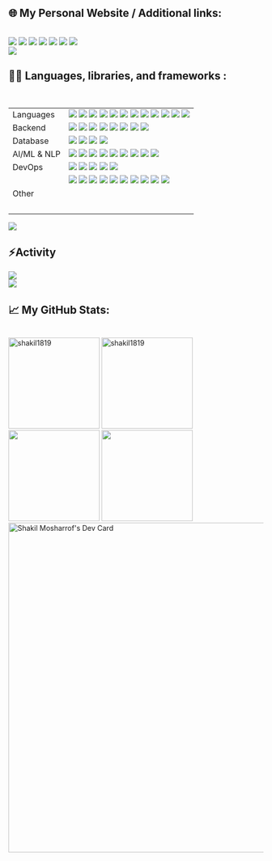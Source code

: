<!---
shakil1819/shakil1819 is a ✨ special ✨ repository because its `README.md` (this file) appears on your GitHub profile.
You can click the Preview link to take a look at your changes.
--->
<!-- **shakil1819/shakil1819** is a ✨ _special_ ✨ repository because its `README.md` (this file) appears on your GitHub profile.

<p align="center">
  <img src="https://media.giphy.com/media/13HgwGsXF0aiGY/giphy.gif" alt="GIF" width="500" height="320" />
</p> 

  <h1>
    <a href="https://git.io/typing-svg">
      <p align="center">
      <img src="https://readme-typing-svg.demolab.com?font=Arial&weight=700&size=25&duration=2000&pause=1000&color=4EA94B&vCenter=true&random=false&width=500&height=30&lines=Hi+there%2C+I'm+Shakil+Mosharrof+%F0%9F%91%8B%F0%9F%8F%BB;I'm+a+Fresh+Graduate+From+CS+%F0%9F%91%A8%E2%80%8D%F0%9F%92%BB;I'm+a+Competitive+Programmer+%F0%9F%91%A8%E2%80%8D%F0%9F%92%BB;I'm+a+Cyber+Security+Practitioner%F0%9F%A7%91%E2%80%8D%F0%9F%8F%AB;I'm+a+Researcher+%F0%9F%9A%A9" alt="shakil1819's banner" /></p>
    </a>
  </h1>
<img src="https://user-images.githubusercontent.com/73097560/115834477-dbab4500-a447-11eb-908a-139a6edaec5c.gif">-->
<div>
  <h2>🌐 My Personal Website / Additional links:</h2>
  <br/>
  <div>
    <!-- 
      target="_blank" does not work for GitHub's README.md 
    -->
    <a href="https://shakil-mosharrof-xcadet-bcc.netlify.app/"><img src="https://img.shields.io/badge/Personal Site-02569B?style=for-the-badge&logo=github&logoColor=white" /></a>
    <a href="https://stackoverflow.com/users/12626071/shakil1819"><img src="https://img.shields.io/badge/Stackoverflow-F15B2A?style=for-the-badge&logo=Stackoverflow&logoColor=white" /></a>
    <a href="https://tryhackme.com/p/leos"><img src="https://img.shields.io/badge/tryhackme-FA5C5C?style=for-the-badge&logo=tryhackme&logoColor=white" /></a>
    <a href="https://www.linkedin.com/in/shakil-mosharrof/"><img src="https://img.shields.io/badge/Linkedin-FFDD00?style=for-the-badge&logo=Linkedin&logoColor=black" /></a> 
    <a href="https://askubuntu.com/users/1062388/shakil1819"><img src="https://img.shields.io/badge/AskUbuntu-F15B2A?style=for-the-badge&logo=Stackoverflow&logoColor=white" /></a>
    <a href="mailto:shakilmrf8@gmail.com"><img src="https://img.shields.io/badge/Gmail-FFDD00?style=for-the-badge&logo=gmail&logoColor=black" /></a>
    <a href="https://raw.githubusercontent.com/shakil1819/shakil1819/55a43ef66ac017ed7211c6682245e1a37d6dfcb1/assets/CV_of_Shakil_Mosharrof.pdf"><img src="https://img.shields.io/badge/Resume-FFDD00?style=for-the-badge&logo=Probot&logoColor=black" /></a>
    
  </div>

</div>
<img src="https://user-images.githubusercontent.com/73097560/115834477-dbab4500-a447-11eb-908a-139a6edaec5c.gif">
<div>
  <h2>
    👨‍💻 Languages, libraries, and frameworks :
  </h2>
  <br/>
  <table>
    <tbody>
      <tr>
        <td>Languages</td>
        <td><img src="https://img.shields.io/badge/Python-4B8BBE?style=for-the-badge&logo=Python&logoColor=white" />
<img src="https://img.shields.io/badge/C-A8B9CC?style=for-the-badge&logo=C&logoColor=white" />
<img src="https://img.shields.io/badge/C++-00599C?style=for-the-badge&logo=C%2B%2B&logoColor=white" />
<img src="https://img.shields.io/badge/Solidity-e6e6e6?style=for-the-badge&logo=solidity&logoColor=black" />
<img src="https://img.shields.io/badge/Git-F05032?style=for-the-badge&logo=Git&logoColor=white" />
<img src="https://img.shields.io/badge/Sql-018bff?style=for-the-badge&logo=microsoft-access&logoColor=white" />
    <img src="https://img.shields.io/badge/Markdown-000000?style=for-the-badge&logo=markdown&logoColor=white" />
    <img src="https://img.shields.io/badge/Bash-121011?style=for-the-badge&logo=gnu-bash&logoColor=white" />
<img src="https://img.shields.io/badge/LATEX-008080?style=for-the-badge&logo=LaTeX&logoColor=white" />
<img src="https://img.shields.io/badge/C%23-68217A?style=for-the-badge&logo=C%20Sharp&logoColor=white" />
<img src="https://img.shields.io/badge/Bash-4EAA25?style=for-the-badge&logo=Bash&logoColor=white" />
<!-- <img src="https://img.shields.io/badge/PHP-777BB4?style=for-the-badge&logo=PHP&logoColor=white" /> -->
<img src="https://img.shields.io/badge/JavaScript-F7DF1E?style=for-the-badge&logo=JavaScript&logoColor=white" />
</td>
      </tr>
<!-- 			<tr>
                    <td>Frontend</td>
                                    <td><img src="https://img.shields.io/badge/HTML5-E34F26?style=for-the-badge&logo=HTML5&logoColor=white" />
<img src="https://img.shields.io/badge/CSS-1572B6?style=for-the-badge&logo=CSS3&logoColor=white" />
<img src="https://img.shields.io/badge/JS-F7DF1E?style=for-the-badge&logo=JavaScript&logoColor=white" />
<img src="https://img.shields.io/badge/Node.js-43853D?style=for-the-badge&logo=node.js&logoColor=white" />
    <img src="https://img.shields.io/badge/Bootstrap-563D7C?style=for-the-badge&logo=bootstrap&logoColor=white" />
    <img src="https://img.shields.io/badge/jQuery-0769AD?style=for-the-badge&logo=jquery&logoColor=white" />
<br></td>
      </tr> -->
			<tr>
                                    <td>Backend</td>
                                    <td><img src="https://img.shields.io/badge/Flask-000000?style=for-the-badge&logo=Flask&logoColor=white" />
        <img src="https://img.shields.io/badge/Django-092E20?style=for-the-badge&logo=Django&logoColor=white" />
        <img src="https://img.shields.io/badge/Python-4B8BBE?style=for-the-badge&logo=Python&logoColor=white" />
        <img src="https://img.shields.io/badge/FastAPI-009688?style=for-the-badge&logo=FastAPI&logoColor=white" />
        <img src="https://img.shields.io/badge/Pydantic-42b983?style=for-the-badge&logo=Pydantic&logoColor=white" />
        <img src="https://img.shields.io/badge/Alembic-76a8dd?style=for-the-badge&logo=Alembic&logoColor=white" />
        <img src="https://img.shields.io/badge/SQLAlchemy-cca76b?style=for-the-badge&logo=SQLAlchemy&logoColor=white" />
        <img src="https://img.shields.io/badge/ASP.NET%20Core-512bd4?style=for-the-badge&logo=dotnet&logoColor=white" />
        <br></td>
      </tr>
      <tr>
                                    <td>Database</td>
                                    <td><img src="https://img.shields.io/badge/MySQL-4479A1?style=for-the-badge&logo=MySQL&logoColor=white" />
        <img src="https://img.shields.io/badge/Firebase-FFCA28?style=for-the-badge&logo=Firebase&logoColor=black" />
<!--         <img src="https://img.shields.io/badge/Oracle%20DB-F80000?style=for-the-badge&logo=Oracle&logoColor=white" /> -->
        <img src="https://img.shields.io/badge/PostgreSQL-336791?style=for-the-badge&logo=PostgreSQL&logoColor=white" />
        <img src="https://img.shields.io/badge/MongoDB-47A248?style=for-the-badge&logo=MongoDB&logoColor=white" />
        <br></td>
</tr>
	    <tr><td>
		    AI/ML &amp; NLP
	    </td>
		    <td>
			    <img src="https://img.shields.io/badge/ML%20Metrics-900C3F?style=for-the-badge&amp;logo=machine-learning&amp;logoColor=white">
                                        <img src="https://img.shields.io/badge/LLMs-581845?style=for-the-badge&amp;logo=machine-learning&amp;logoColor=white">
                                        <img src="https://img.shields.io/badge/PyTorch-4B0082?style=for-the-badge&amp;logo=pytorch&amp;logoColor=white">
                                        <img src="https://img.shields.io/badge/Tensorflow-1F618D?style=for-the-badge&amp;logo=tensorflow&amp;logoColor=white">
                                        <img src="https://img.shields.io/badge/GANN-0A3D62?style=for-the-badge&amp;logo=artificial-intelligence&amp;logoColor=white">
                                        <img src="https://img.shields.io/badge/CNN-117A65?style=for-the-badge&amp;logo=artificial-intelligence&amp;logoColor=white">
                                        <img src="https://img.shields.io/badge/LLM%20Solutions%20Development-0B5345?style=for-the-badge&amp;logo=openai&amp;logoColor=white">
                                        <img src="https://img.shields.io/badge/Experienced%20with%20LLMs%20APIs%20(GPT--4%2B%2C%20Claude--2%2C%20Llama--2)-581845?style=for-the-badge&amp;logo=openai&amp;logoColor=white">
                                        <img src="https://img.shields.io/badge/Research%20in%20Generative%20AI-4B0082?style=for-the-badge&amp;logo=openai&amp;logoColor=white">
                                <br>
		    </td>
	    </tr>
<!-- <tr>
                                    <td>IOT & Robotics</td>
                                    <td><img src="https://img.shields.io/badge/Arduino-00979D?style=for-the-badge&logo=Arduino&logoColor=white" />
<img src="https://img.shields.io/badge/Raspberry%20PI-C51A4A?style=for-the-badge&logo=Raspberry%20Pi&logoColor=white" />
<img src="https://img.shields.io/badge/Jetson%20Nano%20%26%20Xavier-76B900?style=for-the-badge&logo=NVIDIA&logoColor=white" />
<img src="https://img.shields.io/badge/LIDAR-000000?style=for-the-badge&logo=probot&logoColor=white" />
<img src="https://img.shields.io/badge/ZED--Stereo%20Cam-2C3E50?style=for-the-badge&logo=probot&logoColor=white" />
<img src="https://img.shields.io/badge/ESP--32-FF0000?style=for-the-badge&logo=esp32&logoColor=white" />
<img src="https://img.shields.io/badge/PX4%20%28Pixhawk%29-2D365D?style=for-the-badge&logo=probot&logoColor=white" />
<img src="https://img.shields.io/badge/ROS-22314E?style=for-the-badge&logo=ROS&logoColor=white" />
<img src="https://img.shields.io/badge/ROS2-DA242D?style=for-the-badge&logo=ROS&logoColor=white" />
<img src="https://img.shields.io/badge/MAVROS-008C76?style=for-the-badge&logo=ROS&logoColor=white" />
<br></td>
                                </tr> -->
<!--       <tr>
                                    <td>App Development</td>
                                    <td><img src="https://img.shields.io/badge/Flutter-02569B?style=for-the-badge&logo=Flutter&logoColor=white" />
<img src="https://img.shields.io/badge/Dart-0175C2?style=for-the-badge&logo=Dart&logoColor=white" />
<img src="https://img.shields.io/badge/Java-007396?style=for-the-badge&logo=java&logoColor=white" />
<br></td>
                                </tr>
      <tr>
                                    <td>Pentesting Tools & OS</td>
                                    <td><img src="https://img.shields.io/badge/Burp%20Suite-FF6600?style=for-the-badge&logo=burpsuite&logoColor=white" />
<img src="https://img.shields.io/badge/NMap-E34F26?style=for-the-badge&logo=nmap&logoColor=white" />
<img src="https://img.shields.io/badge/Metasploit-659AD2?style=for-the-badge&logo=metasploit&logoColor=white" />
<img src="https://img.shields.io/badge/SQLMap-CC0000?style=for-the-badge&logo=sqlmap&logoColor=white" />
<img src="https://img.shields.io/badge/Wireshark-1679A7?style=for-the-badge&logo=wireshark&logoColor=white" />
<img src="https://img.shields.io/badge/Nessus-2B4C9A?style=for-the-badge&logo=nessus&logoColor=white" />
<img src="https://img.shields.io/badge/John%20The%20Ripper-46363D?style=for-the-badge&logo=probot&logoColor=white" />
<img src="https://img.shields.io/badge/Hashcat-41A83E?style=for-the-badge&logo=hashcat&logoColor=white" />
<img src="https://img.shields.io/badge/Dirb-A20000?style=for-the-badge&logo=probot&logoColor=white" />
<img src="https://img.shields.io/badge/Volatility-223B5E?style=for-the-badge&logo=volatility&logoColor=white" />
<img src="https://img.shields.io/badge/Parrot%20OS-3589F9?style=for-the-badge&logo=kalilinux&logoColor=white" />
<br></td>
</tr> -->
	     <tr>
                                    <td>DevOps</td>
                                    <td><strong><img src="https://img.shields.io/badge/GitLab-FCA121?style=for-the-badge&logo=GitLab&logoColor=white" />
<img src="https://img.shields.io/badge/CI/CD-953DAC?style=for-the-badge&logo=CircleCI&logoColor=white" />
<img src="https://img.shields.io/badge/GitHub_Actions-2088FF?style=for-the-badge&logo=GitHub-Actions&logoColor=white" />
<img src="https://img.shields.io/badge/Docker-2496ED?style=for-the-badge&logo=Docker&logoColor=white" />
<img src="https://img.shields.io/badge/AWS-232F3E?style=for-the-badge&logo=Amazon-AWS&logoColor=white" />
</strong><br></td>
                                </tr>
<tr>
                                    <td>Other</td>
                                    <td><img src="https://img.shields.io/badge/Linux-FCC624?style=for-the-badge&logo=Linux&logoColor=black" />
<img src="https://img.shields.io/badge/PyTorch-EE4C2C?style=for-the-badge&logo=PyTorch&logoColor=white" />
<img src="https://img.shields.io/badge/TensorFlow-FF6F00?style=for-the-badge&logo=TensorFlow&logoColor=white" />
<img src="https://img.shields.io/badge/Git-F05032?style=for-the-badge&logo=Git&logoColor=white" />
<img src="https://img.shields.io/badge/Docker-2496ED?style=for-the-badge&logo=Docker&logoColor=white" />
<img src="https://img.shields.io/badge/Microsoft%20Excel-217346?style=for-the-badge&logo=Microsoft%20Excel&logoColor=white" />
<img src="https://img.shields.io/badge/Microsoft%20Word-2B579A?style=for-the-badge&logo=Microsoft%20Word&logoColor=white" />
<img src="https://img.shields.io/badge/Microsoft%20PowerPoint-B7472A?style=for-the-badge&logo=Microsoft%20PowerPoint&logoColor=white" />
<img src="https://img.shields.io/badge/AWS-FF9900?style=for-the-badge&logo=amazonaws&logoColor=white" />
<img src="https://img.shields.io/badge/VS%20Code-0078D4?style=for-the-badge&logo=visual%20studio%20code&logoColor=white" />
<!-- <img src="https://img.shields.io/badge/Windows%20Server-0078D6?style=for-the-badge&logo=windows&logoColor=white" />  -->

<br></td>
        </tr>
    </tbody>
  </table>
    
</div>

<img src="https://user-images.githubusercontent.com/73097560/115834477-dbab4500-a447-11eb-908a-139a6edaec5c.gif">

</div>


<div>
<h2>⚡Activity</h2>
<img src="https://github-readme-activity-graph.vercel.app/graph?username=shakil1819&theme=gruvbox"/>
 
</div>
<img src="https://user-images.githubusercontent.com/73097560/115834477-dbab4500-a447-11eb-908a-139a6edaec5c.gif">
<div>
  <h2>📈 My GitHub Stats:</h2>
  <br/>
  <div>
	  <img height="180em" src="https://github-readme-stats.vercel.app/api?username=shakil1819&show_icons=true&locale=en&theme=gruvbox&hide_border=true" alt="shakil1819" /> <img height="180em" src="https://github-readme-streak-stats.herokuapp.com/?user=shakil1819&theme=gruvbox&hide_border=true" alt="shakil1819" /> <img src="http://github-profile-summary-cards.vercel.app/api/cards/repos-per-language?username=shakil1819&theme=gruvbox" height="180em" /> <img src="http://github-profile-summary-cards.vercel.app/api/cards/profile-details?username=shakil1819&theme=gruvbox" height="180em" />
	  <a href="https://app.daily.dev/janina19"><img src="https://api.daily.dev/devcards/v2/zneMymScEItnv1IRnsyv2.png?type=wide&r=vif" width="652" alt="Shakil Mosharrof's Dev Card"/></a>
    <!-- 
      If user is using dark mode, use the dark mode theme for the stats card.
      Else, use the default theme for the stats card.
   
    <p align="center">
    <a href="https://github.com/shakil1819#gh-dark-mode-only"><img src="https://github-readme-stats-pi-snowy-49.vercel.app/api?username=shakil1819&amp;theme=dark&amp;show_icons=true&amp;include_all_commits=true&amp;show=discussions_answered#gh-dark-mode-only" alt="Melvin&#39;s GitHub stats - Dark"></a>
    <a href="https://github.com/shakil1819#gh-light-mode-only"><img src="https://github-readme-stats-pi-snowy-49.vercel.app/api?username=shakil1819&amp;theme=default&amp;show_icons=true&amp;include_all_commits=true&amp;show=discussions_answered#gh-light-mode-only" alt="Melvin&#39;s GitHub stats - Light"></a>   
    </p>
    <p align="center"><img src=https://github-readme-stats.vercel.app/api/top-langs/?username=shakil1819></p> -->
    
  </div>


  <div>
	  <img src="https://user-images.githubusercontent.com/73097560/115834477-dbab4500-a447-11eb-908a-139a6edaec5c.gif">
	  
  <h2>Research and Publications</h2>
  <ul>
    <li>Ovi, Tareque Bashar, Shakil Mosharrof, Nomaiya Bashree, Md Shofiqul Islam and Muhammad Nazrul Islam. “DeepTriNet: A Tri-Level Attention Based DeepLabv3+ Architecture for Semantic Segmentation of Satellite Images.” ArXiv abs/2310.06848 (2023): n. pag.</li>
    <li>Ovi, T. B., Bashree, N., Mukherjee, P., Mosharrof, S., & Parthima, M. A. (2023). Performance Analysis of Various EfficientNet Based U-Net++ Architecture for Automatic Building Extraction from High Resolution Satellite Images. ArXiv. /abs/2310.06847</li>
    <li>CycleGAN-Based Data Augmentation with CNN and Vision Transformers (ViT) Models for Improved Maize Leaf Disease
Classification. doi: 10.1109/ITMS59786.2023.10317666.</li>
  </ul>
</div>

  </div>





